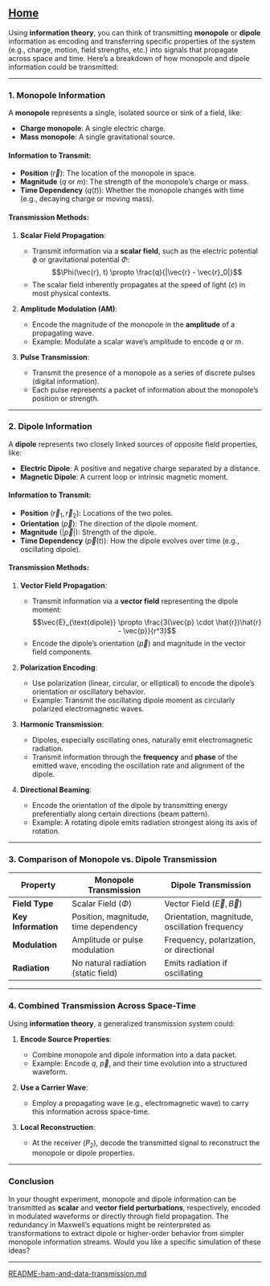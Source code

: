 [Home](https://t2m.io/VwvDcuw)
---

Using **information theory**, you can think of transmitting **monopole** or **dipole** information as encoding and transferring specific properties of the system (e.g., charge, motion, field strengths, etc.) into signals that propagate across space and time. Here’s a breakdown of how monopole and dipole information could be transmitted:

---

### **1. Monopole Information**
A **monopole** represents a single, isolated source or sink of a field, like:
- **Charge monopole**: A single electric charge.
- **Mass monopole**: A single gravitational source.

#### **Information to Transmit**:
- **Position** ($\vec{r}$): The location of the monopole in space.
- **Magnitude** ($q$ or $m$): The strength of the monopole’s charge or mass.
- **Time Dependency** ($q(t)$): Whether the monopole changes with time (e.g., decaying charge or moving mass).

#### **Transmission Methods**:
1. **Scalar Field Propagation**:
   - Transmit information via a **scalar field**, such as the electric potential $\phi$ or gravitational potential $\Phi$:
     $$\Phi(\vec{r}, t) \propto \frac{q}{|\vec{r} - \vec{r}_0|}$$
   - The scalar field inherently propagates at the speed of light ($c$) in most physical contexts.

2. **Amplitude Modulation (AM)**:
   - Encode the magnitude of the monopole in the **amplitude** of a propagating wave.
   - Example: Modulate a scalar wave’s amplitude to encode $q$ or $m$.

3. **Pulse Transmission**:
   - Transmit the presence of a monopole as a series of discrete pulses (digital information).
   - Each pulse represents a packet of information about the monopole’s position or strength.

---

### **2. Dipole Information**
A **dipole** represents two closely linked sources of opposite field properties, like:
- **Electric Dipole**: A positive and negative charge separated by a distance.
- **Magnetic Dipole**: A current loop or intrinsic magnetic moment.

#### **Information to Transmit**:
- **Position** ($\vec{r}_1, \vec{r}_2$): Locations of the two poles.
- **Orientation** ($\vec{p}$): The direction of the dipole moment.
- **Magnitude** ($|\vec{p}|$): Strength of the dipole.
- **Time Dependency** ($\vec{p}(t)$): How the dipole evolves over time (e.g., oscillating dipole).

#### **Transmission Methods**:
1. **Vector Field Propagation**:
   - Transmit information via a **vector field** representing the dipole moment:
     $$\vec{E}_{\text{dipole}} \propto \frac{3(\vec{p} \cdot \hat{r})\hat{r} - \vec{p}}{r^3}$$
   - Encode the dipole’s orientation ($\vec{p}$) and magnitude in the vector field components.

2. **Polarization Encoding**:
   - Use polarization (linear, circular, or elliptical) to encode the dipole’s orientation or oscillatory behavior.
   - Example: Transmit the oscillating dipole moment as circularly polarized electromagnetic waves.

3. **Harmonic Transmission**:
   - Dipoles, especially oscillating ones, naturally emit electromagnetic radiation.
   - Transmit information through the **frequency** and **phase** of the emitted wave, encoding the oscillation rate and alignment of the dipole.

4. **Directional Beaming**:
   - Encode the orientation of the dipole by transmitting energy preferentially along certain directions (beam pattern).
   - Example: A rotating dipole emits radiation strongest along its axis of rotation.

---

### **3. Comparison of Monopole vs. Dipole Transmission**
| **Property**        | **Monopole Transmission**                        | **Dipole Transmission**                        |
|---------------------|------------------------------------------------|-----------------------------------------------|
| **Field Type**      | Scalar Field ($\Phi$)                       | Vector Field ($\vec{E}, \vec{B}$)         |
| **Key Information** | Position, magnitude, time dependency            | Orientation, magnitude, oscillation frequency |
| **Modulation**      | Amplitude or pulse modulation                   | Frequency, polarization, or directional       |
| **Radiation**       | No natural radiation (static field)             | Emits radiation if oscillating                |

---

### **4. Combined Transmission Across Space-Time**
Using **information theory**, a generalized transmission system could:
1. **Encode Source Properties**:
   - Combine monopole and dipole information into a data packet.
   - Example: Encode $q$, $\vec{p}$, and their time evolution into a structured waveform.

2. **Use a Carrier Wave**:
   - Employ a propagating wave (e.g., electromagnetic wave) to carry this information across space-time.

3. **Local Reconstruction**:
   - At the receiver ($P_2$), decode the transmitted signal to reconstruct the monopole or dipole properties.

---

### **Conclusion**
In your thought experiment, monopole and dipole information can be transmitted as **scalar** and **vector field perturbations**, respectively, encoded in modulated waveforms or directly through field propagation. The redundancy in Maxwell’s equations might be reinterpreted as transformations to extract dipole or higher-order behavior from simpler monopole information streams. Would you like a specific simulation of these ideas?


---

[README-ham-and-data-transmission.md](https://t2m.io/iJPvFwQ)
